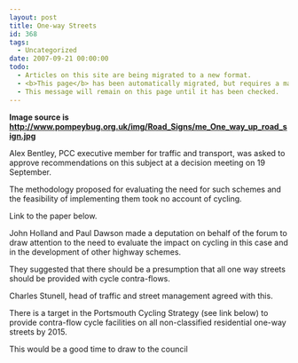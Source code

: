```yaml
---
layout: post
title: One-way Streets
id: 368
tags:
  - Uncategorized
date: 2007-09-21 00:00:00
todo:
  - Articles on this site are being migrated to a new format.
  - <b>This page</b> has been automatically migrated, but requires a manual check-&amp;-tune to ensure the format and links all work as expected.
  - This message will remain on this page until it has been checked.
---
```


**Image source is http://www.pompeybug.org.uk/img/Road_Signs/me_One_way_up_road_sign.jpg**

Alex Bentley, PCC executive member for traffic and transport, was asked to approve recommendations on this subject at a decision meeting on 19 September.

The methodology proposed for evaluating the need for such schemes and the feasibility of implementing them took no account of cycling.

 Link to the paper below.

John Holland and Paul Dawson made a deputation on behalf of the forum to draw attention to the need to evaluate the impact on cycling in this case and in the development of other highway schemes.

 They suggested that there should be a presumption that all one way streets should be provided with cycle contra-flows.

Charles Stunell, head of traffic and street management agreed with this.

 There is a target in the Portsmouth Cycling Strategy (see link below) to provide contra-flow cycle facilities on all non-classified residential one-way streets by 2015.

<p>This would be a good time to draw to the council
